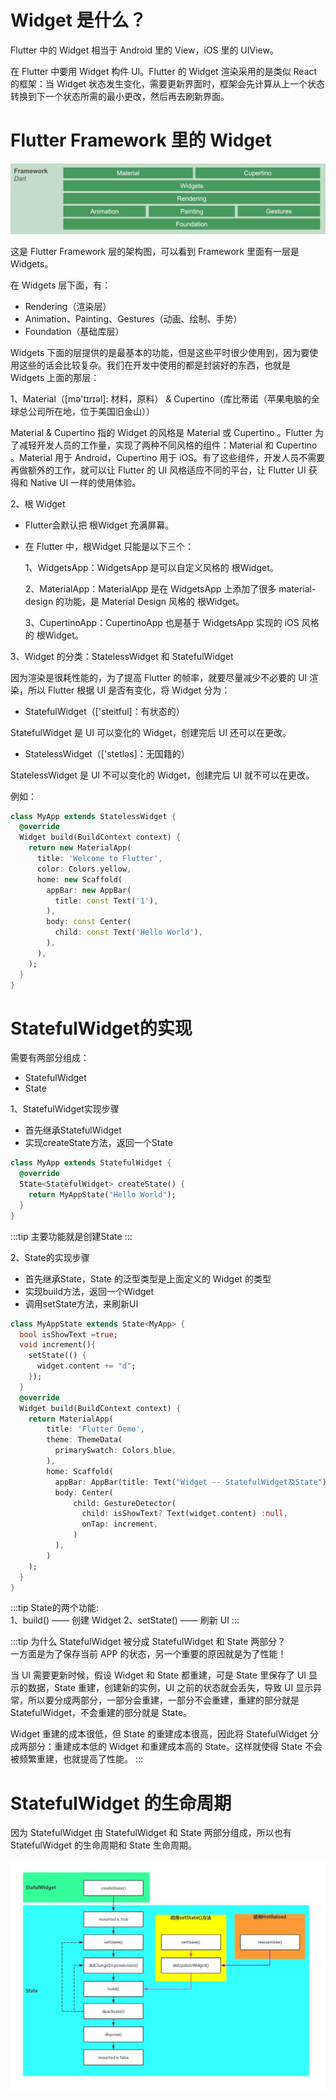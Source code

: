 # Widget 是什么？

Flutter 中的 Widget 相当于 Android 里的 View，iOS 里的 UIView。

在 Flutter 中要用 Widget 构件 UI。Flutter 的 Widget 渲染采用的是类似 React 的框架：当 Widget 状态发生变化，需要更新界面时，框架会先计算从上一个状态转换到下一个状态所需的最小更改，然后再去刷新界面。

# Flutter Framework 里的 Widget

![flutter framework](https://raw.githubusercontent.com/13916253446/assets/master/public/168eb1ddc1f9a6c0.5kfcp0yrwz.jpg)

这是 Flutter Framework 层的架构图，可以看到 Framework 里面有一层是 Widgets。

在 Widgets 层下面，有：

- Rendering（渲染层）
- Animation、Painting、Gestures（动画、绘制、手势）
- Foundation（基础库层）

Widgets 下面的层提供的是最基本的功能，但是这些平时很少使用到，因为要使用这些的话会比较复杂。我们在开发中使用的都是封装好的东西，也就是 Widgets 上面的那层：

1、Material（[mə'tɪrɪəl]: 材料，原料） & Cupertino（库比蒂诺（苹果电脑的全球总公司所在地，位于美国旧金山））

Material & Cupertino 指的 Widget 的风格是 Material 或 Cupertino 。Flutter 为了减轻开发人员的工作量，实现了两种不同风格的组件：Material 和 Cupertino 。Material 用于 Android，Cupertino 用于 iOS。有了这些组件，开发人员不需要再做额外的工作，就可以让 Flutter 的 UI 风格适应不同的平台，让 Flutter UI 获得和 Native UI 一样的使用体验。

2、根 Widget

- Flutter会默认把 根Widget 充满屏幕。
- 在 Flutter 中，根Widget 只能是以下三个：

  1、WidgetsApp：WidgetsApp 是可以自定义风格的 根Widget。

  2、MaterialApp：MaterialApp 是在 WidgetsApp 上添加了很多 material-design 的功能，是 Material Design 风格的 根Widget。

  3、CupertinoApp：CupertinoApp 也是基于 WidgetsApp 实现的 iOS 风格的 根Widget。

3、Widget 的分类：StatelessWidget 和 StatefulWidget

因为渲染是很耗性能的，为了提高 Flutter 的帧率，就要尽量减少不必要的 UI 渲染，所以 Flutter 根据 UI 是否有变化，将 Widget 分为：

- StatefulWidget（['steitful]：有状态的）

StatefulWidget 是 UI 可以变化的 Widget，创建完后 UI 还可以在更改。

- StatelessWidget（['stetləs]：无国籍的）

StatelessWidget 是 UI 不可以变化的 Widget，创建完后 UI 就不可以在更改。

例如：

```dart
class MyApp extends StatelessWidget {
  @override
  Widget build(BuildContext context) {
    return new MaterialApp(
      title: 'Welcome to Flutter',
      color: Colors.yellow,
      home: new Scaffold(
        appBar: new AppBar(
          title: const Text('1'),
        ),
        body: const Center(
          child: const Text('Hello World'),
        ),
      ),
    );
  }
}
```

# StatefulWidget的实现

需要有两部分组成：

- StatefulWidget
- State

1、StatefulWidget实现步骤

- 首先继承StatefulWidget
- 实现createState方法，返回一个State

```dart
class MyApp extends StatefulWidget {
  @override
  State<StatefulWidget> createState() {
    return MyAppState("Hello World");
  }
}
```

:::tip
主要功能就是创建State
:::

2、State的实现步骤

- 首先继承State，State 的泛型类型是上面定义的 Widget 的类型
- 实现build方法，返回一个Widget
- 调用setState方法，来刷新UI

```dart
class MyAppState extends State<MyApp> {
  bool isShowText =true;
  void increment(){
    setState(() {
      widget.content += "d";
    });
  }
  @override
  Widget build(BuildContext context) {
    return MaterialApp(
        title: 'Flutter Demo',
        theme: ThemeData(
          primarySwatch: Colors.blue,
        ),
        home: Scaffold(
          appBar: AppBar(title: Text("Widget -- StatefulWidget及State"),),
          body: Center(
              child: GestureDetector(
                child: isShowText? Text(widget.content) :null,
                onTap: increment,
              )
          ),
        )
    );
  }
}
```

:::tip
State的两个功能:</br>
1、build() —— 创建 Widget
2、setState() —— 刷新 UI
:::

:::tip
为什么 StatefulWidget 被分成 StatefulWidget 和 State 两部分？</br>
一方面是为了保存当前 APP 的状态，另一个重要的原因就是为了性能！

当 UI 需要更新时候，假设 Widget 和 State 都重建，可是 State 里保存了 UI 显示的数据，State 重建，创建新的实例，UI 之前的状态就会丢失，导致 UI 显示异常，所以要分成两部分，一部分会重建，一部分不会重建，重建的部分就是 StatefulWidget，不会重建的部分就是 State。

Widget 重建的成本很低，但 State 的重建成本很高，因此将 StatefulWidget 分成两部分：重建成本低的 Widget 和重建成本高的 State。这样就使得 State 不会被频繁重建，也就提高了性能。
:::

# StatefulWidget 的生命周期

因为 StatefulWidget 由 StatefulWidget 和 State 两部分组成，所以也有 StatefulWidget 的生命周期和 State 生命周期。

![StatefulWidget](https://raw.githubusercontent.com/13916253446/assets/master/public/16ab1dbc405c19e2.zgjxv6g5m9n.jpg)
